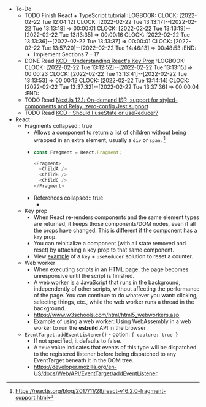 - To-Do
	- TODO Finish React + TypeScript tutorial
	  :LOGBOOK:
	  CLOCK: [2022-02-22 Tue 12:04:12]
	  CLOCK: [2022-02-22 Tue 13:13:17]--[2022-02-22 Tue 13:13:18] =>  00:00:01
	  CLOCK: [2022-02-22 Tue 13:13:19]--[2022-02-22 Tue 13:13:35] =>  00:00:16
	  CLOCK: [2022-02-22 Tue 13:13:36]--[2022-02-22 Tue 13:13:37] =>  00:00:01
	  CLOCK: [2022-02-22 Tue 13:57:20]--[2022-02-22 Tue 14:46:13] =>  00:48:53
	  :END:
		- Implement Sections 7 - 17
	- DONE Read [KCD - Understanding React's Key Prop](https://kentcdodds.com/blog/understanding-reacts-key-prop)
	  :LOGBOOK:
	  CLOCK: [2022-02-22 Tue 13:12:52]--[2022-02-22 Tue 13:13:15] =>  00:00:23
	  CLOCK: [2022-02-22 Tue 13:13:41]--[2022-02-22 Tue 13:13:53] =>  00:00:12
	  CLOCK: [2022-02-22 Tue 13:14:14]
	  CLOCK: [2022-02-22 Tue 13:37:32]--[2022-02-22 Tue 13:37:36] =>  00:00:04
	  :END:
	- TODO Read [Next.js 12.1: On-demand ISR, support for styled-components and Relay, zero-config Jest support](https://www.reddit.com/r/reactjs/comments/suspxv/nextjs_121_ondemand_isr_support_for/)
	- TODO Read [KCD - Should I useState or useReducer?](https://kentcdodds.com/blog/should-i-usestate-or-usereducer)
- React
	- Fragments
collapsed:: true
		- Allows a component to return a list of children without being wrapped in an extra element, usually a `div` or `span`. [^a]
		- ```js
		  const Fragment = React.Fragment;
		  
		  <Fragment>
		    <ChildA />
		    <ChildB />
		    <ChildC />
		  </Fragment>
		  ```
		- References
collapsed:: true
			- [^a]: https://reactjs.org/blog/2017/11/28/react-v16.2.0-fragment-support.html
	- Key prop
		- When React re-renders components and the same element types are returned, it keeps those components/DOM nodes, even if all the props have changed. This is different if the component has a `key` prop.
		- You can reinitialize a component (with all state removed and reset) by attaching a key prop to that same component.
		- View [example](https://codesandbox.io/s/react-key-props-2zk79f) of a `key` + `useReducer` solution to reset a counter.
	- Web worker
		- When executing scripts in an HTML page, the page becomes unresponsive until the script is finished.
		- A web worker is a JavaScript that runs in the background, independently of other scripts, without affecting the performance of the page. You can continue to do whatever you want: clicking, selecting things, etc., while the web worker runs a thread in the background.
		- https://www.w3schools.com/html/html5_webworkers.asp
		- Example of using a web worker: Using WebAssembly in a web worker to run the **esbuild** API in the browser
	- `EventTarget.addEventListener()` - option: `{ capture: true }`
		- If not specified, it defaults to false.
		- A `true` value indicates that events of this type will be dispatched to the registered listener before being dispatched to any EventTarget beneath it in the DOM tree.
		- https://developer.mozilla.org/en-US/docs/Web/API/EventTarget/addEventListener